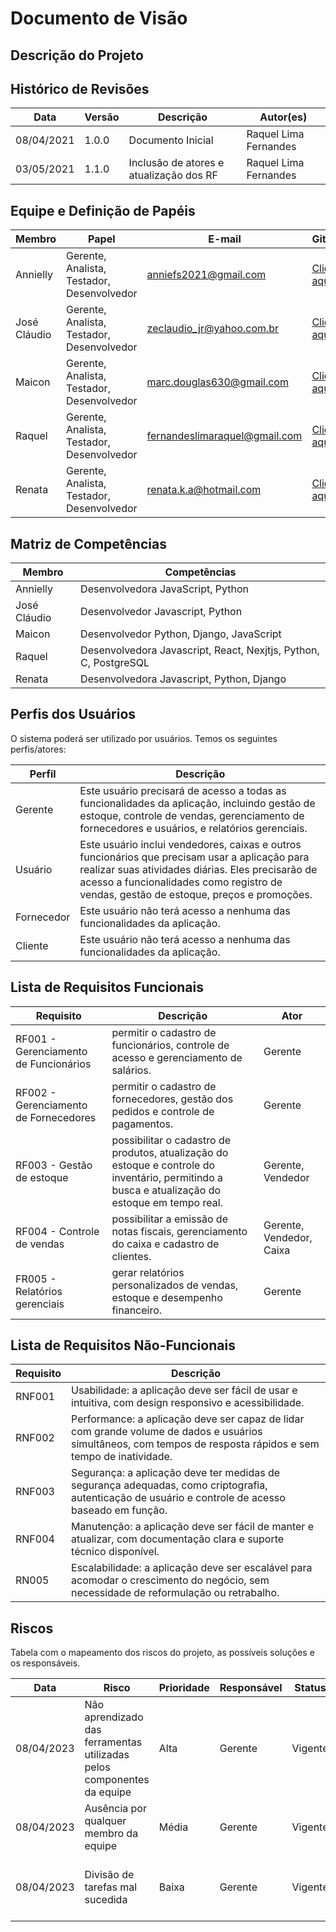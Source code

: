 # Documento de Visão

## Descrição do Projeto


## Histórico de Revisões 

| Data       | Versão  | Descrição                                   | Autor(es)                |
| ---------- | ------- | ------------------------------------------- | ------------------------ |
| 08/04/2021 | 1.0.0   | Documento Inicial                           | Raquel Lima Fernandes    |
| 03/05/2021 | 1.1.0   | Inclusão de atores e atualização dos RF     | Raquel Lima Fernandes    |

## Equipe e Definição de Papéis

| Membro       | Papel                                      | E-mail                       | GitHub                                           |
| ------------ | ------------------------------------------ | ---------------------------- | ------------------------------------------------ |
| Annielly     | Gerente, Analista, Testador, Desenvolvedor | anniefs2021@gmail.com        |[Clique aqui](https://github.com/Anniellyfs)      |
| José Cláudio | Gerente, Analista, Testador, Desenvolvedor | zeclaudio_jr@yahoo.com.br    |[Clique aqui](https://github.com/ZeClaudio-Jr)    |
| Maicon       | Gerente, Analista, Testador, Desenvolvedor | marc.douglas630@gmail.com    |[Clique aqui](https://github.com/wanessabezerra)  |
| Raquel       | Gerente, Analista, Testador, Desenvolvedor | fernandeslimaraquel@gmail.com|[Clique aqui](https://github.com/fernandesraquel) |
| Renata       | Gerente, Analista, Testador, Desenvolvedor | renata.k.a@hotmail.com       |[Clique aqui](https://github.com/renatak12)       |

## Matriz de Competências

| Membro       | Competências                                                                                                      |
| ------------ | ----------------------------------------------------------------------------------------------------------------- |
| Annielly     | Desenvolvedora JavaScript, Python                                                                                 |
| José Cláudio | Desenvolvedor Javascript, Python                                                                                  |
| Maicon       | Desenvolvedor Python, Django, JavaScript                                                                          |
| Raquel       | Desenvolvedora Javascript, React, Nexjtjs, Python, C, PostgreSQL                                                  |  
| Renata       | Desenvolvedora Javascript, Python, Django                                                                         |

## Perfis dos Usuários

O sistema poderá ser utilizado por usuários. Temos os seguintes perfis/atores:

| Perfil        | Descrição                                                                                                                                                      |
| ------------- | -------------------------------------------------------------------------------------------------------------------------------------------------------------- |
| Gerente       | Este usuário precisará de acesso a todas as funcionalidades da aplicação, incluindo gestão de estoque, controle de vendas, gerenciamento de fornecedores e usuários, e relatórios gerenciais.                                  |
| Usuário   | Este usuário inclui vendedores, caixas e outros funcionários que precisam usar a aplicação para realizar suas atividades diárias. Eles precisarão de acesso a funcionalidades como registro de vendas, gestão de estoque, preços e promoções. |
| Fornecedor  | Este usuário não terá acesso a nenhuma das funcionalidades da aplicação. |
| Cliente  | Este usuário não terá acesso a nenhuma das funcionalidades da aplicação. |

## Lista de Requisitos Funcionais

| Requisito                                      | Descrição                                                                   | Ator     |
| ---------------------------------------------- | ---------------------------------------------------------------- | -------- |
| RF001 - Gerenciamento de Funcionários    | permitir o cadastro de funcionários, controle de acesso e gerenciamento de salários. | Gerente |
| RF002 - Gerenciamento de Fornecedores     | permitir o cadastro de fornecedores, gestão dos pedidos e controle de pagamentos.    | Gerente |
| RF003 - Gestão de estoque       | possibilitar o cadastro de produtos, atualização do estoque e controle do inventário, permitindo a busca e atualização do estoque em tempo real. | Gerente, Vendedor | 
| RF004 - Controle de vendas | possibilitar a emissão de notas fiscais, gerenciamento do caixa e cadastro de clientes. | Gerente, Vendedor, Caixa |
| FR005 - Relatórios gerenciais | gerar relatórios personalizados de vendas, estoque e desempenho financeiro. | Gerente |


## Lista de Requisitos Não-Funcionais

| Requisito                                    | Descrição                                                                                    |
| -------------------------------------------- | -------------------------------------------------------------------------------------------- |
| RNF001  |Usabilidade: a aplicação deve ser fácil de usar e intuitiva, com design responsivo e acessibilidade.                                       |
| RNF002  | Performance: a aplicação deve ser capaz de lidar com grande volume de dados e usuários simultâneos, com tempos de resposta rápidos e sem tempo de inatividade. |
| RNF003 | Segurança: a aplicação deve ter medidas de segurança adequadas, como criptografia, autenticação de usuário e controle de acesso baseado em função. |
| RNF004 | Manutenção: a aplicação deve ser fácil de manter e atualizar, com documentação clara e suporte técnico disponível. |
| RN005  | Escalabilidade: a aplicação deve ser escalável para acomodar o crescimento do negócio, sem necessidade de reformulação ou retrabalho. |

## Riscos

Tabela com o mapeamento dos riscos do projeto, as possíveis soluções e os responsáveis.

| Data       | Risco                                                                  | Prioridade | Responsável | Status  | Providência/Solução                                            |
| ---------- | ---------------------------------------------------------------------- | ---------- | ----------- | ------- | -------------------------------------------------------------- |
| 08/04/2023 | Não aprendizado das ferramentas utilizadas pelos componentes da equipe | Alta       | Gerente     | Vigente | Reforçar estudos sobre as ferramentas.                         |
| 08/04/2023 | Ausência por qualquer membro da equipe                                 | Média      | Gerente     | Vigente | Planejar o cronograma tendo em base a agenda dos membros.      |
| 08/04/2023 | Divisão de tarefas mal sucedida                                        | Baixa      | Gerente     | Vigente | Acompanhar de perto o desenvolvimento de cada membro da equipe |
